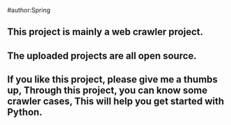 #author:Spring

## This project is mainly a web crawler project.

## The uploaded projects are all open source.

## If you like this project, please give me a thumbs up, Through this project, you can know some crawler cases, This will help you get started with Python.
